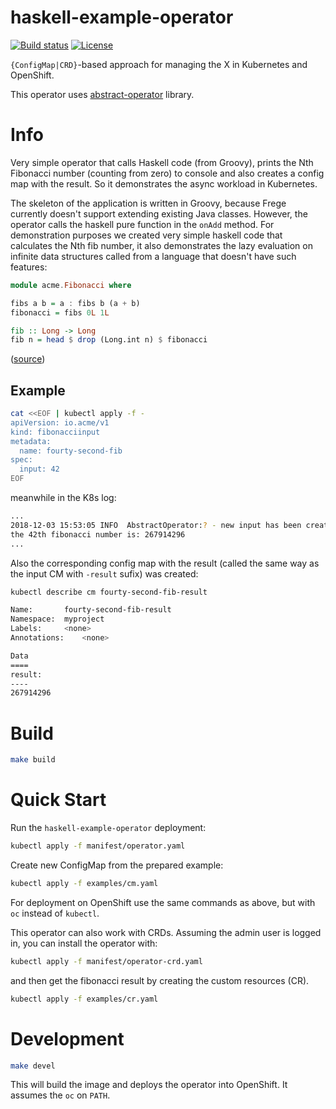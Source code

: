 # haskell-example-operator

[![Build status](https://travis-ci.org/jvm-operators/haskell-example-operator.svg?branch=master)](https://travis-ci.org/jvm-operators/haskell-example-operator)
[![License](https://img.shields.io/badge/license-Apache--2.0-blue.svg)](http://www.apache.org/licenses/LICENSE-2.0)

`{ConfigMap|CRD}`-based approach for managing the X in Kubernetes and OpenShift.

This operator uses [abstract-operator](https://github.com/jvm-operators/abstract-operator) library.

# Info
Very simple operator that calls Haskell code (from Groovy), prints the Nth Fibonacci number (counting from zero) to console and also creates
 a config map with the result. So it demonstrates the async workload in Kubernetes.
 
The skeleton of the application is written in Groovy, because Frege currently doesn't support extending existing Java classes.
However, the operator calls the haskell pure function in the `onAdd` method. For demonstration purposes we created very simple
haskell code that calculates the Nth fib number, it also demonstrates the lazy evaluation on infinite data structures called from
a language that doesn't have such features:

```haskell
module acme.Fibonacci where

fibs a b = a : fibs b (a + b)
fibonacci = fibs 0L 1L

fib :: Long -> Long
fib n = head $ drop (Long.int n) $ fibonacci

```

([source](./src/main/frege/Fibonacci.fr))
 
## Example

```bash
cat <<EOF | kubectl apply -f -
apiVersion: io.acme/v1
kind: fibonacciinput
metadata:
  name: fourty-second-fib
spec:
  input: 42
EOF
```

meanwhile in the K8s log:

```bash
...
2018-12-03 15:53:05 INFO  AbstractOperator:? - new input has been created: io.operator.types.FibonacciInput@59c12e28[name=fourty-second-fib,input=42,additionalProperties={}]
the 42th fibonacci number is: 267914296
...
```

Also the corresponding config map with the result (called the same way as the input CM with `-result` sufix) was created:


```bash
kubectl describe cm fourty-second-fib-result

Name:		fourty-second-fib-result
Namespace:	myproject
Labels:		<none>
Annotations:	<none>

Data
====
result:
----
267914296

```

# Build

```bash
make build
```

# Quick Start

Run the `haskell-example-operator` deployment:
```bash
kubectl apply -f manifest/operator.yaml
```

Create new ConfigMap from the prepared example:

```bash
kubectl apply -f examples/cm.yaml
```


For deployment on OpenShift use the same commands as above, but with `oc` instead of `kubectl`.


This operator can also work with CRDs. Assuming the admin user is logged in, you can install the operator with:

```bash
kubectl apply -f manifest/operator-crd.yaml
```

and then get the fibonacci result by creating the custom resources (CR).

```bash
kubectl apply -f examples/cr.yaml
```

# Development

```bash
make devel
```

This will build the image and deploys the operator into OpenShift. It assumes the `oc` on `PATH`.
